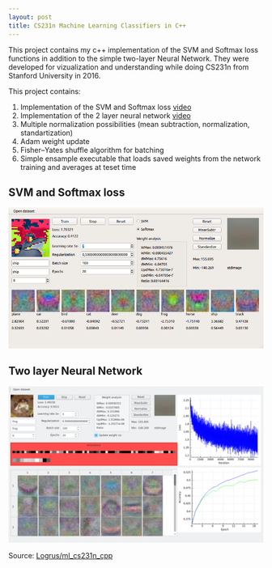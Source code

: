 ```yaml
---
layout: post
title: CS231n Machine Learning Classifiers in C++ 
---
```


This project contains my c++ implementation of the SVM and Softmax loss functions in addition to the simple two-layer Neural Network. They were developed for vizualization and understanding while doing CS231n from Stanford University in 2016.

This project contains:

1. Implementation of the SVM and Softmax loss [video](https://www.youtube.com/watch?v=QrRTKM8xJaA)
2. Implementation of the 2 layer neural network [video](https://www.youtube.com/watch?v=CHpu8N18aRs)
3. Multiple normalization possibilities (mean subtraction, normalization, standartization)
4. Adam weight update
5. Fisher–Yates shuffle algorithm for batching
6. Simple ensample executable that loads saved weights from the network training and averages at teset time

## SVM and Softmax loss
![svmandsoftmaxloss](https://github.com/Logrus/ml_cs231n_cpp/raw/master/images/svm_softmax_viz.png)

## Two layer Neural Network
![twolayernetwork](https://github.com/Logrus/ml_cs231n_cpp/raw/master/images/two_layer_nn_viz.png)

Source: [Logrus/ml_cs231n_cpp](https://github.com/Logrus/ml_cs231n_cpp)

